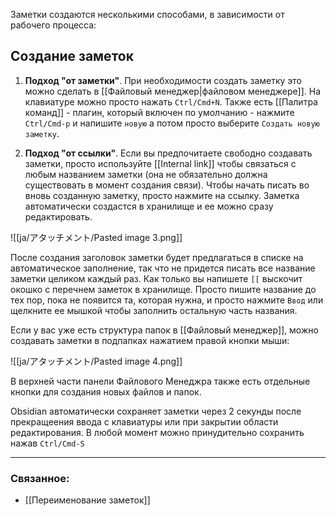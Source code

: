 Заметки создаются несколькими способами, в зависимости от рабочего процесса:

## Создание заметок

1. **Подход "от заметки"**. При необходимости создать заметку это можно сделать в [[Файловый менеджер|файловом менеджере]]. На клавиатуре можно просто нажать `Ctrl/Cmd+N`. Также есть [[Палитра команд]] - плагин, который включен по умолчанию - нажмите  `Ctrl/Cmd-p` и напишите `новую` а потом просто выберите `Создать новую заметку`.
 
1. **Подход "от ссылки"**. Если вы предпочитаете свободно создавать заметки, просто используйте [[Internal link]] чтобы связаться с любым названием заметки (она не обязательно должна существовать в момент создания связи). Чтобы начать писать во вновь созданную заметку, просто нажмите на ссылку. Заметка автоматически создастся в хранилище и ее можно сразу редактировать.

![[ja/アタッチメント/Pasted image 3.png]]

После создания заголовок заметки будет предлагаться в списке на автоматическое заполнение, так что не придется писать все название заметки целиком каждый раз. Как только вы напишете `[[` выскочит окошко с перечнем заметок в хранилище. Просто пишите название до тех пор, пока не появится та, которая нужна, и просто нажмите `Ввод` или щелкните ее мышкой чтобы заполнить остальную часть названия.

Если у вас уже есть структура папок в  [[Файловый менеджер]], можно создавать заметки в подпапках нажатием правой кнопки мыши:

![[ja/アタッチメント/Pasted image 4.png]]

В верхней части панели Файлового Менеджра также есть отдельные кнопки для создания новых файлов и папок.

Obsidian автоматически сохраняет заметки через 2 секунды после прекращеения ввода с клавиатуры или при закрытии области редактирования. В любой момент можно принудительно сохранить нажав  `Ctrl/Cmd-S`

---

### Связанное:

- [[Переименование заметок]]
